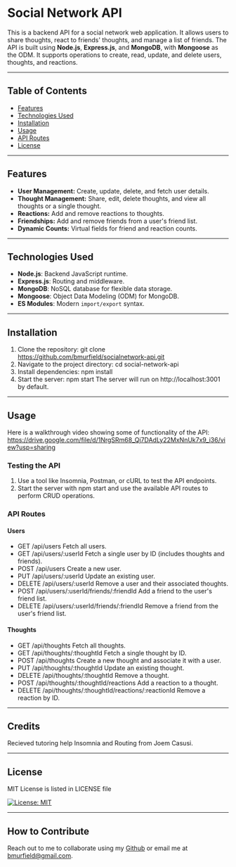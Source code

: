 # Social Network API

This is a backend API for a social network web application. It allows users to share thoughts, react to friends' thoughts, and manage a list of friends. The API is built using **Node.js**, **Express.js**, and **MongoDB**, with **Mongoose** as the ODM. It supports operations to create, read, update, and delete users, thoughts, and reactions.

---

## Table of Contents
- [Features](#features)
- [Technologies Used](#technologies-used)
- [Installation](#installation)
- [Usage](#usage)
- [API Routes](#api-routes)
- [License](#license)

---

## Features
- **User Management:** Create, update, delete, and fetch user details.
- **Thought Management:** Share, edit, delete thoughts, and view all thoughts or a single thought.
- **Reactions:** Add and remove reactions to thoughts.
- **Friendships:** Add and remove friends from a user's friend list.
- **Dynamic Counts:** Virtual fields for friend and reaction counts.

---

## Technologies Used
- **Node.js**: Backend JavaScript runtime.
- **Express.js**: Routing and middleware.
- **MongoDB**: NoSQL database for flexible data storage.
- **Mongoose**: Object Data Modeling (ODM) for MongoDB.
- **ES Modules**: Modern `import/export` syntax.

---

## Installation
1. Clone the repository:
   git clone https://github.com/bmurfield/socialnetwork-api.git
2. Navigate to the project directory:
    cd social-network-api
3. Install dependencies:
    npm install
4. Start the server:
    npm start
The server will run on http://localhost:3001 by default.

---

## Usage
Here is a walkthrough video showing some of functionality of the API:
https://drive.google.com/file/d/1NrgSRm68_Qj7DAdLy22MxNnUk7x9_i36/view?usp=sharing

### Testing the API
1. Use a tool like Insomnia, Postman, or cURL to test the API endpoints.
2. Start the server with npm start and use the available API routes to perform CRUD operations.

### API Routes
#### Users
- GET /api/users
Fetch all users.
- GET /api/users/:userId
Fetch a single user by ID (includes thoughts and friends).
- POST /api/users
Create a new user.
- PUT /api/users/:userId
Update an existing user.
- DELETE /api/users/:userId
Remove a user and their associated thoughts.
- POST /api/users/:userId/friends/:friendId
Add a friend to the user's friend list.
- DELETE /api/users/:userId/friends/:friendId
Remove a friend from the user's friend list.
#### Thoughts
- GET /api/thoughts
Fetch all thoughts.
- GET /api/thoughts/:thoughtId
Fetch a single thought by ID.
- POST /api/thoughts
Create a new thought and associate it with a user.
- PUT /api/thoughts/:thoughtId
Update an existing thought.
- DELETE /api/thoughts/:thoughtId
Remove a thought.
- POST /api/thoughts/:thoughtId/reactions
Add a reaction to a thought.
- DELETE /api/thoughts/:thoughtId/reactions/:reactionId
Remove a reaction by ID.


---

## Credits

Recieved tutoring help Insomnia and Routing from Joem Casusi. 

---

## License

MIT License is listed in LICENSE file

[![License: MIT](https://img.shields.io/badge/License-MIT-yellow.svg)](https://opensource.org/licenses/MIT)

---

## How to Contribute

Reach out to me to collaborate using my [Github](https://github.com/bmurfield) or email me at bmurfield@gmail.com.
